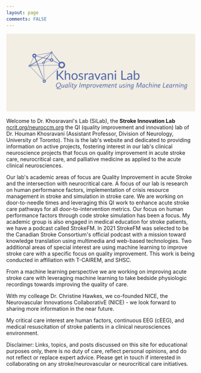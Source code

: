 ```yaml
---
layout: page
comments: FALSE
---
```

<p><img id="khosravanilab" src="Khosravani_Lab_01.png" alt="logo for khosravani lab">
<!-- <img id="ncrit" src="neuroccm_ver02.png" alt="logo for neuroccm" width="150" height="50"> -->

</p>

Welcome to Dr. Khosravani's Lab (SiLab), the **Stroke Innovation Lab** [ncrit.org/neuroccm.org](https://ncrit.org) the QI (quality improvement and innovation) lab of Dr. Houman Khosravani (Assistant Professor, Division of Neurology, University of Toronto). This is the lab's website and dedicated to providing information on active projects, fostering interest in our lab's clinical neuroscience projects that focus on quality improvement in acute stroke care, neurocritical care, and palliative medicine as applied to the acute clinical neurosciences.

Our lab's academic areas of focus are Quality Improvement in acute Stroke and the intersection with neurocritical care. A focus of our lab is research on human performance factors, implementation of crisis resource management in stroke and simulation in stroke care. We are working on door-to-needle times and leveraging this QI work to enhance acute stroke care pathways for all door-to-intervention metrics. Our focus on human performance factors through code stroke simulation has been a focus. My academic group is also engaged in medical education for stroke patients, we have a podcast called StrokeFM. In 2021 StrokeFM was selected to be the Canadian Stroke Consortium's official podcast with a mission toward knowledge translation using multimedia and web-based technologies. Two additional areas of special interest are using machine learning to improve stroke care with a specific focus on quality improvement. This work is being conducted in affiliation with T-CAIREM, and SHSC.

From a machine learning perspective we are working on improving acute stroke care with leveraging machine learning to take bedside physiologic recordings towards improving the quality of care.

With my colleage Dr. Christine Hawkes, we co-founded NICE, the Neurovascular Innovations CollaborativE (NICE) - we look forward to sharing more information in the near future.

My critical care interest are human factors, continuous EEG (cEEG), and medical resuscitation of stroke patients in a clinical neurosciences environment.

Disclaimer: Links, topics, and posts discussed on this site for educational purposes only, there is no duty of care, reflect personal opinions, and do not reflect or replace expert advice. Please get in touch if interested in collaborating on any stroke/neurovascular or neurocritical care initiatives.